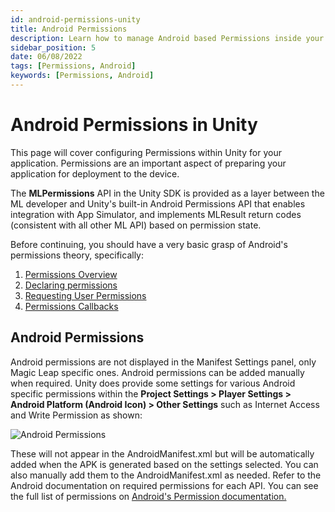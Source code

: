 ```yaml
---
id: android-permissions-unity
title: Android Permissions
description: Learn how to manage Android based Permissions inside your Magic Leap application. 
sidebar_position: 5
date: 06/08/2022
tags: [Permissions, Android]
keywords: [Permissions, Android]
---
```


# Android Permissions in Unity

This page will cover configuring Permissions within Unity for your application. Permissions are an important aspect of preparing your application for deployment to the device.

The **MLPermissions** API in the Unity SDK is provided as a layer between the ML developer and Unity's built-in Android Permissions API that enables integration with App Simulator, and implements MLResult return codes (consistent with all other ML API) based on permission state.

Before continuing, you should have a very basic grasp of Android's permissions theory, specifically:

1. [Permissions Overview](https://docs.unity3d.com/ScriptReference/Android.Permission.html)
2. [Declaring permissions](https://docs.unity3d.com/Manual/android-permissions-declare.html)
3. [Requesting User Permissions](https://docs.unity3d.com/ScriptReference/Android.Permission.RequestUserPermission.html)
4. [Permissions Callbacks](https://docs.unity3d.com/ScriptReference/Android.PermissionCallbacks.html)

## Android Permissions

Android permissions are not displayed in the Manifest Settings panel, only Magic Leap specific ones. Android permissions can be added manually when required. Unity does provide some settings for various Android specific permissions within the **Project Settings > Player Settings > Android Platform (Android Icon) > Other Settings** such as Internet Access and Write Permission as shown:

![Android Permissions](/img/unity/AndroidPermissions.png)

These will not appear in the AndroidManifest.xml but will be automatically added when the APK is generated based on the settings selected. You can also manually add them to the AndroidManifest.xml as needed. Refer to the Android documentation on required permissions for each API. You can see the full list of permissions on [Android's Permission documentation.](https://developer.android.com/reference/android/Manifest.permission)

